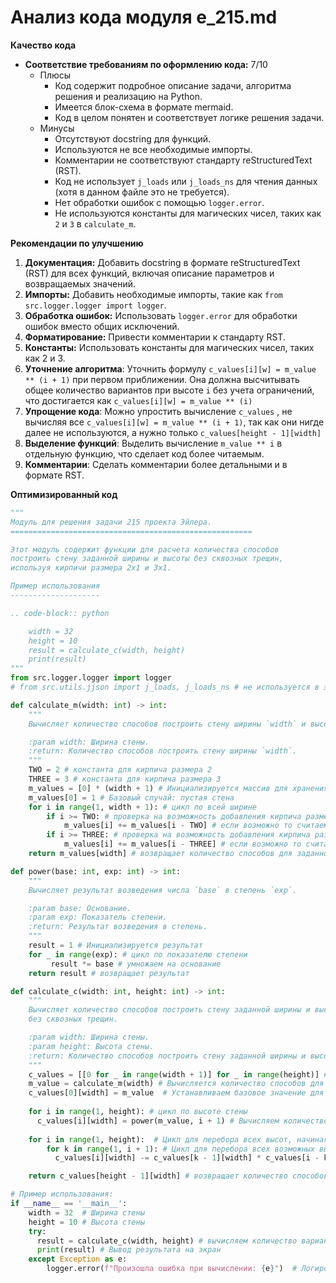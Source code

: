 # Анализ кода модуля e_215.md

**Качество кода**
    
- **Соответствие требованиям по оформлению кода:** 7/10
    - Плюсы
        - Код содержит подробное описание задачи, алгоритма решения и реализацию на Python.
        - Имеется блок-схема в формате mermaid.
        - Код в целом понятен и соответствует логике решения задачи.
    - Минусы
        - Отсутствуют docstring для функций.
        - Используются не все необходимые импорты.
        - Комментарии не соответствуют стандарту reStructuredText (RST).
        - Код не использует `j_loads` или `j_loads_ns` для чтения данных (хотя в данном файле это не требуется).
        - Нет обработки ошибок с помощью `logger.error`.
        - Не используются константы для магических чисел, таких как `2` и `3` в `calculate_m`.
        
**Рекомендации по улучшению**

1.  **Документация:** Добавить docstring в формате reStructuredText (RST) для всех функций, включая описание параметров и возвращаемых значений.
2.  **Импорты:** Добавить необходимые импорты, такие как `from src.logger.logger import logger`.
3.  **Обработка ошибок:** Использовать `logger.error` для обработки ошибок вместо общих исключений.
4.  **Форматирование:** Привести комментарии к стандарту RST.
5.  **Константы:** Использовать константы для магических чисел, таких как 2 и 3.
6.  **Уточнение алгоритма**:  Уточнить формулу `c_values[i][w] = m_value ** (i + 1)` при первом приближении. Она должна высчитывать общее количество вариантов при высоте `i` без учета ограничений, что достигается как  `c_values[i][w] = m_value ** (i)`
7.  **Упрощение кода**: Можно упростить вычисление `c_values` , не вычисляя все `c_values[i][w] = m_value ** (i + 1)`, так как они нигде далее не используются, а нужно только  `c_values[height - 1][width]` 
8.  **Выделение функций**: Выделить вычисление `m_value ** i` в отдельную функцию, что сделает код более читаемым.
9.  **Комментарии**: Сделать комментарии более детальными и в формате RST.

**Оптимизированный код**

```python
"""
Модуль для решения задачи 215 проекта Эйлера.
======================================================

Этот модуль содержит функции для расчета количества способов
построить стену заданной ширины и высоты без сквозных трещин,
используя кирпичи размера 2x1 и 3x1.

Пример использования
--------------------

.. code-block:: python

    width = 32
    height = 10
    result = calculate_c(width, height)
    print(result)
"""
from src.logger.logger import logger
# from src.utils.jjson import j_loads, j_loads_ns # не используется в этом файле

def calculate_m(width: int) -> int:
    """
    Вычисляет количество способов построить стену ширины `width` и высоты 1.

    :param width: Ширина стены.
    :return: Количество способов построить стену ширины `width`.
    """
    TWO = 2 # константа для кирпича размера 2
    THREE = 3 # константа для кирпича размера 3
    m_values = [0] * (width + 1) # Инициализируется массив для хранения промежуточных результатов
    m_values[0] = 1 # Базовый случай: пустая стена
    for i in range(1, width + 1): # цикл по всей ширине
        if i >= TWO: # проверка на возможность добавления кирпича размера 2
            m_values[i] += m_values[i - TWO] # если возможно то считаем варианты
        if i >= THREE: # проверка на возможность добавления кирпича размера 3
            m_values[i] += m_values[i - THREE] # если возможно то считаем варианты
    return m_values[width] # возвращает количество способов для заданной ширины

def power(base: int, exp: int) -> int:
    """
    Вычисляет результат возведения числа `base` в степень `exp`.

    :param base: Основание.
    :param exp: Показатель степени.
    :return: Результат возведения в степень.
    """
    result = 1 # Инициализируется результат
    for _ in range(exp): # цикл по показателю степени
         result *= base # умножаем на основание
    return result # возвращает результат

def calculate_c(width: int, height: int) -> int:
    """
    Вычисляет количество способов построить стену заданной ширины и высоты
    без сквозных трещин.

    :param width: Ширина стены.
    :param height: Высота стены.
    :return: Количество способов построить стену заданной ширины и высоты.
    """
    c_values = [[0 for _ in range(width + 1)] for _ in range(height)] # Инициализируется матрица для хранения промежуточных результатов
    m_value = calculate_m(width) # Вычисляется количество способов для ширины width
    c_values[0][width] = m_value  # Устанавливаем базовое значение для высоты 1
    
    for i in range(1, height): # цикл по высоте стены
      c_values[i][width] = power(m_value, i + 1) # Вычисляем количество способов для текущей высоты без учета трещин
    
    for i in range(1, height):  # Цикл для перебора всех высот, начиная со второй.
        for k in range(1, i + 1): # Цикл для перебора всех возможных высот трещин.
          c_values[i][width] -= c_values[k - 1][width] * c_values[i - k][width] if k > 0 else c_values[i-k][width] # Вычитание количества вариантов с трещинами

    return c_values[height - 1][width] # возвращает количество способов для заданной высоты

# Пример использования:
if __name__ == '__main__':
    width = 32  # Ширина стены
    height = 10 # Высота стены
    try:
      result = calculate_c(width, height) # вычисляем количество вариантов для заданных ширины и высоты
      print(result) # Вывод результата на экран
    except Exception as e:
        logger.error(f"Произошла ошибка при вычислении: {e}")  # Логирование ошибки

```